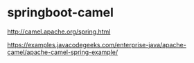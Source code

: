 # springboot-camel


http://camel.apache.org/spring.html

https://examples.javacodegeeks.com/enterprise-java/apache-camel/apache-camel-spring-example/
